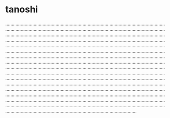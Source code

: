 # tanoshi

......................................................................................................................................................................................................................................................................................................................................................................................................................................................................................................................................................................................................................................................................................................................................................................................................................................................................................................................................................................................................................................................................................................................................................................................................................................................................................................................................................................................................................................................................................................................................................................................................................................................................................................................................................................................................................................................................................................................................................................................................................................................................................................................................................................